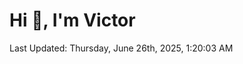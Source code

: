 <h1>Hi 👋, I'm Victor </h1>

<!--RECENT_ACTIVITY:start-->
<!--RECENT_ACTIVITY:end-->

<!--RECENT_ACTIVITY:last_update-->
Last Updated: Thursday, June 26th, 2025, 1:20:03 AM
<!--RECENT_ACTIVITY:last_update_end-->
